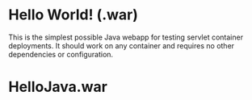 Hello World! (.war)
===============

This is the simplest possible Java webapp for testing servlet container deployments.  It should work on any container and requires no other dependencies or configuration.
# HelloJava.war
